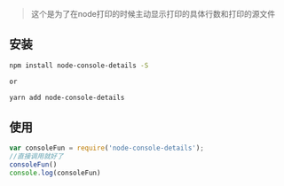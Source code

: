 > 这个是为了在node打印的时候主动显示打印的具体行数和打印的源文件

## 安装

```bash
npm install node-console-details -S

or

yarn add node-console-details
```

## 使用

```js
var consoleFun = require('node-console-details');
//直接调用就好了
consoleFun()
console.log(consoleFun)
```